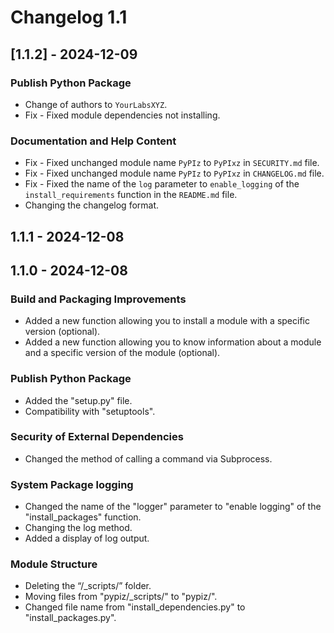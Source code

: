 # Changelog 1.1

## [1.1.2] - 2024-12-09

### Publish Python Package

- Change of authors to `YourLabsXYZ`.
- Fix - Fixed module dependencies not installing.

### Documentation and Help Content

- Fix - Fixed unchanged module name `PyPIz` to `PyPIxz` in `SECURITY.md` file.
- Fix - Fixed unchanged module name `PyPIz` to `PyPIxz` in `CHANGELOG.md` file.
- Fix - Fixed the name of the `log` parameter to `enable_logging` of the `install_requirements` function in the `README.md` file.
- Changing the changelog format.

## 1.1.1 - 2024-12-08

## 1.1.0 - 2024-12-08

### Build and Packaging Improvements

- Added a new function allowing you to install a module with a specific version (optional).
- Added a new function allowing you to know information about a module and a specific version of the module (optional).

### Publish Python Package

- Added the "setup.py" file.
- Compatibility with "setuptools".

### Security of External Dependencies

- Changed the method of calling a command via Subprocess.

### System Package logging

- Changed the name of the "logger" parameter to "enable logging" of the "install_packages" function.
- Changing the log method.
- Added a display of log output.

### Module Structure

- Deleting the “/_scripts/” folder.
- Moving files from "pypiz/_scripts/" to "pypiz/".
- Changed file name from "install_dependencies.py" to "install_packages.py".